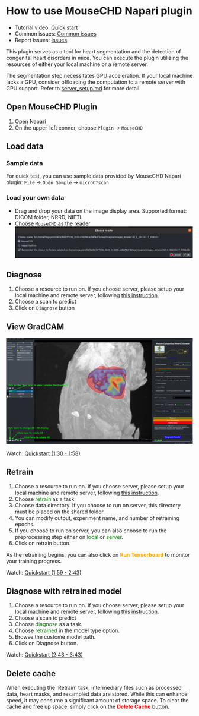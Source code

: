 # How to use MouseCHD Napari plugin

* Tutorial video: [Quick start](https://drive.google.com/file/d/1nQBw5jj3VtRH8pFlDuih_lmWLfwtr69M/view?usp=sharing)
* Common issues: [Common issues](./issues.md)
* Report issues: [Issues](https://github.com/hnguyentt/mousechd-napari/issues)

This plugin serves as a tool for heart segmentation and the detection of congenital heart disorders in mice. You can execute the plugin utilizing the resources of either your local machine or a remote server.

The segmentation step necessitates GPU acceleration. If your local machine lacks a GPU, consider offloading the computation to a remote server with GPU support. Refer to [server_setup.md](server_setup.md) for more detail.

## Open MouseCHD Plugin
1. Open Napari
2. On the upper-left conner, choose `Plugin` &rarr; `MouseCHD`

## Load data
### Sample data
For quick test, you can use sample data provided by MouseCHD Napari plugin: `File` &rarr; `Open Sample` &rarr; `microCTscan`

### Load your own data
* Drag and drop your data on the image display area. Supported format: DICOM folder, NRRD, NIFTI.
* Choose `MouseCHD` as the reader
![](../assets/choose_reader.png)


## Diagnose
1. Choose a resource to run on. If you choose server, please setup your local machine and remote server, following [this instruction](server_setup.md).
2. Choose a scan to predict
3. Click on `Diagnose` button

## View GradCAM
![](../assets/viewGradCAM.png)

Watch: [Quickstart (1:30 - 1:58)](https://drive.google.com/file/d/1nQBw5jj3VtRH8pFlDuih_lmWLfwtr69M/view?usp=sharing)

## Retrain
1. Choose a resource to run on. If you choose server, please setup your local machine and remote server, following [this instruction](server_setup.md).
2. Choose <font color=green>retrain</font> as a task
3. Choose data directory. If you choose to run on server, this directory must be placed on the shared folder.
4. You can modify output, experiment name, and number of retraining epochs.
5. If you choose to run on server, you can also choose to run the preprocessing step either on <font color=green>local</font> or <font color=green>server</font>.
6. Click on retrain button.

As the retraining begins, you can also click on <font color=orange><b>Run Tensorboard</b></font> to monitor your training progress.

Watch: [Quickstart (1:59 - 2:43)](https://drive.google.com/file/d/1nQBw5jj3VtRH8pFlDuih_lmWLfwtr69M/view?usp=sharing)

## Diagnose with retrained model
1. Choose a resource to run on. If you choose server, please setup your local machine and remote server, following [this instruction](server_setup.md).
2. Choose a scan to predict
3. Choose <font color=green>diagnose</font> as a task.
4. Choose <font color=green>retrained</font> in the model type option.
5. Browse the custome model path.
6. Click on Diagnose button.

Watch: [Quickstart (2:43 - 3:43)](https://drive.google.com/file/d/1nQBw5jj3VtRH8pFlDuih_lmWLfwtr69M/view?usp=sharing)

## Delete cache
When executing the 'Retrain' task, intermediary files such as processed data, heart masks, and resampled data are stored. While this can enhance speed, it may consume a significant amount of storage space. To clear the cache and free up space, simply click on the  <font color=red><b>Delete Cache</b></font> button.